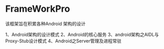 # FrameWorkPro

该框架旨在积累各种Android 架构的设计

1、Android架构的设计模式
2、Android的核心服务
3、android架构之AIDL与Proxy-Stub设计模式
4、Android之Server管理及进程常驻




